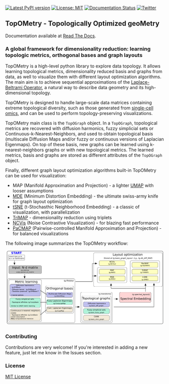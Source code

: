 [![Latest PyPI version](https://img.shields.io/pypi/v/topometry.svg)](https://pypi.org/project/topometry/)
[![License: MIT](https://img.shields.io/badge/License-MIT-yellow.svg)](https://opensource.org/licenses/MIT)
[![Documentation Status](https://readthedocs.org/projects/topometry/badge/?version=latest)](https://topometry.readthedocs.io/en/latest/?badge=latest)
[![Twitter](https://img.shields.io/twitter/url/https/twitter.com/DaviSidarta.svg?label=Follow%20%40davisidarta&style=social)](https://twitter.com/davisidarta)

## TopOMetry - Topologically Optimized geoMetry

Documentation available at [Read The Docs](https://topometry.readthedocs.io/en/latest/).



### A global framework for dimensionality reduction: learning topologic metrics, orthogonal bases and graph layouts

TopOMetry is a high-level python library to explore data topology.
It allows learning topological metrics, dimensionality reduced basis and graphs from data, as well
to visualize them with different layout optimization algorithms. The main aim is to achieve sequential approximations of
the [Laplace-Beltrami Operator](https://en.wikipedia.org/wiki/Laplace%E2%80%93Beltrami_operator), a natural way to describe
data geometry and its high-dimensional topology.

TopOMetry is designed to handle large-scale data matrices containing
extreme topological diversity, such as those
generated from [single-cell omics](https://en.wikipedia.org/wiki/Single_cell_sequencing), and can be used to perform topology-preserving
visualizations.

TopOMetry main class is the ``TopOGraph`` object. In a ``TopOGraph``, topological metrics are recovered with diffusion
harmonics, fuzzy simplicial sets or Continuous-k-Nearest-Neighbors, and used to obtain topological basis (multiscale Diffusion Maps and/or
fuzzy or continuous versions of Laplacian Eigenmaps). On top of these basis, new graphs can be learned using k-nearest-neighbors
graphs or with new topological metrics. The learned metrics, basis and graphs are stored as different attributes of the
``TopOGraph`` object.

Finally, different graph layout optimization algorithms built-in TopOMetry can be used for visualization: 
* MAP (Manifold Approximation and Projection) - a lighter 
[UMAP](https://umap-learn.readthedocs.io/en/latest/index.html) with looser assumptions
* [MDE](https://github.com/cvxgrp/pymde) (Minimum Distortion Embedding) - the ultimate swiss-army knife for graph layout optimization
* [tSNE](https://github.com/DmitryUlyanov/Multicore-TSNE) (t-Stochasthic Neighborhood Embedding) - a classic of visualization, with parallelization
* [TriMAP](https://github.com/eamid/trimap) - dimensionality reduction using triplets
* [NCVis](https://github.com/stat-ml/ncvis) (Noise Contrastive Visualization) - for blazing fast performance
* [PaCMAP](http://jmlr.org/papers/v22/20-1061.html) (Pairwise-controlled 
Manifold Approximation and Projection) - for balanced visualizations

The following image summarizes the TopOMetry workflow:

![TopOMetry in a glance](docs/img/TopOGraph_models.png)


### Contributing

Contributions are very welcome! If you're interested in adding a new feature, just let me know in the Issues section.

### License

[MIT License](https://github.com/davisidarta/topometry/blob/master/LICENSE)

